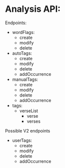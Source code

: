 # Analysis API:

Endpoints:

- wordFlags:
  - create
  - modify
  - delete
- autoTags:
  - create
  - modify
  - delete
  - addOccurrence
- manualTags:
  - create
  - modify
  - delete
  - addOccurrence
- tags:
  - verseList
    - verse
    - verses

Possible V2 endpoints

- userTags:
  - create
  - modify
  - delete
  - addOccurrence
